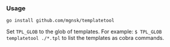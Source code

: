 ### Usage

`go install github.com/mgnsk/templatetool`

Set `TPL_GLOB` to the glob of templates.
For example: `$ TPL_GLOB templatetool ./*.tpl` to list the templates as cobra commands.
